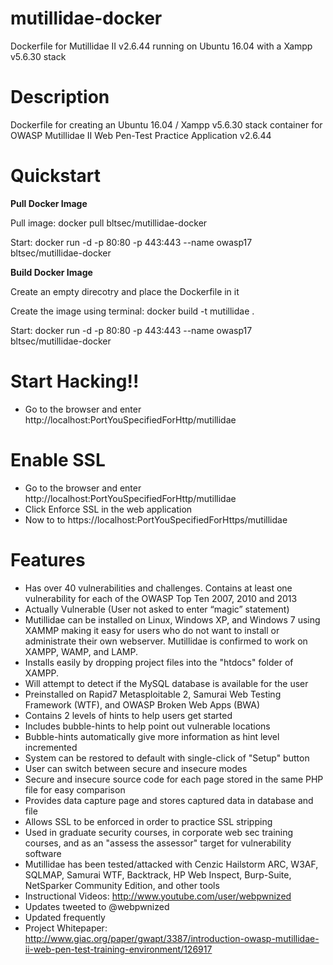 # mutillidae-docker

Dockerfile for Mutillidae II v2.6.44 running on Ubuntu 16.04 with a Xampp v5.6.30 stack
# Description

Dockerfile for creating an Ubuntu 16.04 / Xampp v5.6.30 stack container for OWASP Mutillidae II Web Pen-Test Practice Application v2.6.44

# Quickstart

**Pull Docker Image**

Pull image: docker pull bltsec/mutillidae-docker

Start: docker run -d -p 80:80 -p 443:443 --name owasp17 bltsec/mutillidae-docker

**Build Docker Image**

Create an empty direcotry and place the Dockerfile in it

Create the image using terminal: docker build -t mutillidae .

Start: docker run -d -p 80:80 -p 443:443 --name owasp17 bltsec/mutillidae-docker

# Start Hacking!!
* Go to the browser and enter http://localhost:PortYouSpecifiedForHttp/mutillidae

# Enable SSL
* Go to the browser and enter http://localhost:PortYouSpecifiedForHttp/mutillidae
* Click Enforce SSL in the web application
* Now to to https://localhost:PortYouSpecifiedForHttps/mutillidae

# Features
* Has over 40 vulnerabilities and challenges. Contains at least one vulnerability for each of the OWASP Top Ten 2007, 2010 and 2013
* Actually Vulnerable (User not asked to enter “magic” statement)
* Mutillidae can be installed on Linux, Windows XP, and Windows 7 using XAMMP making it easy for users who do not want to install or administrate their own webserver. Mutillidae is confirmed to work on XAMPP, WAMP, and LAMP.
* Installs easily by dropping project files into the "htdocs" folder of XAMPP.
* Will attempt to detect if the MySQL database is available for the user
* Preinstalled on Rapid7 Metasploitable 2, Samurai Web Testing Framework (WTF), and OWASP Broken Web Apps (BWA)
* Contains 2 levels of hints to help users get started
* Includes bubble-hints to help point out vulnerable locations
* Bubble-hints automatically give more information as hint level incremented
* System can be restored to default with single-click of "Setup" button
* User can switch between secure and insecure modes
* Secure and insecure source code for each page stored in the same PHP file for easy comparison
* Provides data capture page and stores captured data in database and file
* Allows SSL to be enforced in order to practice SSL stripping
* Used in graduate security courses, in corporate web sec training courses, and as an "assess the assessor" target for vulnerability software
* Mutillidae has been tested/attacked with Cenzic Hailstorm ARC, W3AF, SQLMAP, Samurai WTF, Backtrack, HP Web Inspect, Burp-Suite, NetSparker Community Edition, and other tools
* Instructional Videos: http://www.youtube.com/user/webpwnized 
* Updates tweeted to @webpwnized
* Updated frequently
* Project Whitepaper: http://www.giac.org/paper/gwapt/3387/introduction-owasp-mutillidae-ii-web-pen-test-training-environment/126917 
